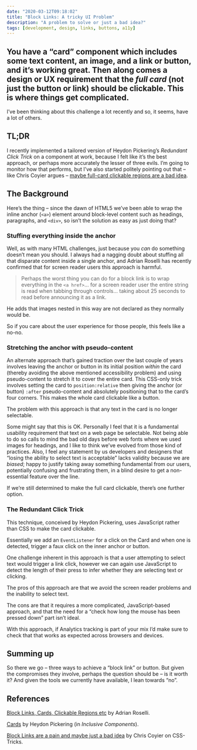 ```yaml
---
date: "2020-03-12T09:18:02"
title: "Block Links: A tricky UI Problem"
description: "A problem to solve or just a bad idea?"
tags: [development, design, links, buttons, a11y]
---
```

You have a “card” component which includes some text content, an image, and a link or button, and it’s working great. Then along comes a design or UX requirement that the _full card_ (not just the button or link) should be clickable. This is where things get complicated.
---

I’ve been thinking about this challenge a lot recently and so, it seems, have a lot of others.

## TL;DR

I recently implemented a tailored version of Heydon Pickering’s _Redundant Click Trick_ on a component at work, because I felt like it’s the best approach, or perhaps more accurately the lesser of three evils. I’m going to monitor how that performs, but I’ve also started politely pointing out that – like Chris Coyier argues – [maybe full-card clickable regions are a bad idea](https://css-tricks.com/block-links-are-a-pain-and-maybe-just-a-bad-idea/).

## The Background

Here’s the thing – since the dawn of HTML5 we’ve been able to wrap the inline anchor (`<a>`) element around block-level content such as headings, paragraphs, and `<div>`, so isn’t the solution as easy as just doing that?

### Stuffing everything inside the anchor

Well, as with many HTML challenges, just because you _can_ do something doesn’t mean you should. I always had a nagging doubt about stuffing all that disparate content inside a single anchor, and Adrian Roselli has recently confirmed that for screen reader users this approach is harmful.

> Perhaps the worst thing you can do for a block link is to wrap everything in the `<a href>`… for a screen reader user the entire string is read when tabbing through controls… taking about 25 seconds to read before announcing it as a link.

He adds that images nested in this way are not declared as they normally would be.

So if you care about the user experience for those people, this feels like a no-no. 

### Stretching the anchor with pseudo-content

An alternate approach that’s gained traction over the last couple of years involves leaving the anchor or button in its initial position _within_ the card (thereby avoiding the above mentioned accessibility problem) and using pseudo-content to stretch it to cover the entire card. This CSS-only trick involves setting the card to `position:relative` then giving the anchor (or button) `:after` pseudo-content and absolutely positioning that to the card’s four corners. This makes the whole card clickable like a button.

The problem with this approach is that any text in the card is no longer selectable. 

Some might say that this is OK. Personally I feel that it is a fundamental usability requirement that text on a web page be selectable. Not being able to do so calls to mind the bad old days before web fonts where we used images for headings, and I like to think we’ve evolved from those kind of practices. Also, I feel any statement by us developers and designers that “losing the ability to select text is acceptable” lacks validity because we are _biased_; happy to justify taking away something fundamental from our users, potentially confusing and frustrating them, in a blind desire to get a non-essential feature over the line.

If we’re still determined to make the full card clickable, there’s one further option. 

### The Redundant Click Trick

This technique, conceived by Heydon Pickering, uses JavaScript rather than CSS to make the card clickable.

Essentially we add an `EventListener` for a click on the Card and when one is detected, trigger a faux click on the inner anchor or button. 

One challenge inherent in this approach is that a user attempting to select text would trigger a link click, however we can again use JavaScript to detect the length of their press to infer whether they are selecting text or clicking.

The pros of this approach are that we avoid the screen reader problems and the inability to select text. 

The cons are that it requires a more complicated, JavaScript-based approach, and that the need for a “check how long the mouse has been pressed down” part isn’t ideal.

With this approach, if Analytics tracking is part of your mix I’d make sure to check that that works as expected across browsers and devices.

## Summing up

So there we go – three ways to achieve a “block link” or button. But given the compromises they involve, perhaps the question should be – is it worth it? And given the tools we currently have available, I lean towards “no”.

## References

[Block Links, Cards, Clickable Regions etc](https://adrianroselli.com/2020/02/block-links-cards-clickable-regions-etc.html) by Adrian Roselli.

[Cards](https://inclusive-components.design/cards/) by Heydon Pickering (in _Inclusive Components_).

[Block Links are a pain and maybe just a bad idea](https://css-tricks.com/block-links-are-a-pain-and-maybe-just-a-bad-idea/) by Chris Coyier on CSS-Tricks.
